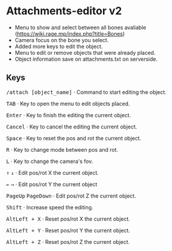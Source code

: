 # Attachments-editor v2

- Menu to show and select between all bones avaliable (https://wiki.rage.mp/index.php?title=Bones)
- Camera focus on the bone you select.
- Added more keys to edit the object.
- Menu to edit or remove objects that were already placed.
- Object information save on attachments.txt on serverside.

## Keys

<kbd>/attach [object_name]</kbd> · Command to start editing the object.

<kbd>TAB</kbd> · Key to open the menu to edit objects placed.

<kbd>Enter</kbd> · Key to finish the editing the current object.

<kbd>Cancel</kbd> · Key to cancel the editing the current object.

<kbd>Space</kbd> · Key to reset the pos and rot the current object.

<kbd>R</kbd> · Key to change mode between pos and rot.

<kbd>L</kbd> · Key to change the camera's fov.

<kbd>&uarr;</kbd> <kbd>&darr;</kbd> · Edit pos/rot X the current object.

<kbd>&larr;</kbd> <kbd>&rarr;</kbd> · Edit pos/rot Y the current object

<kbd>PageUp</kbd> <kbd>PageDown</kbd> · Edit pos/rot Z the current object.

<kbd>Shift</kbd> · Increase speed the editing.

<kbd>AltLeft + X</kbd> · Reset pos/rot X the current object.

<kbd>AltLeft + Y</kbd> · Reset pos/rot Y the current object.

<kbd>AltLeft + Z</kbd> · Reset pos/rot Z the current object.

